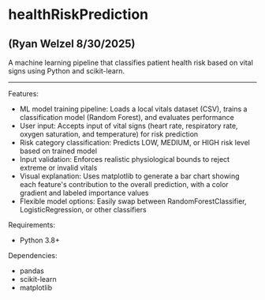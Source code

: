 # healthRiskPrediction
## (Ryan Welzel 8/30/2025)

A machine learning pipeline that classifies patient health risk based on vital signs using Python and scikit-learn.

--- 

Features:
- ML model training pipeline: Loads a local vitals dataset (CSV), trains a classification model (Random Forest), and evaluates performance
- User input: Accepts input of vital signs (heart rate, respiratory rate, oxygen saturation, and temperature) for risk prediction
- Risk category classification: Predicts LOW, MEDIUM, or HIGH risk level based on trained model
- Input validation: Enforces realistic physiological bounds to reject extreme or invalid vitals
- Visual explanation: Uses matplotlib to generate a bar chart showing each feature's contribution to the overall prediction, with a color gradient and labeled importance values
- Flexible model options: Easily swap between RandomForestClassifier, LogisticRegression, or other classifiers

Requirements:
- Python 3.8+

Dependencies:
- pandas
- scikit-learn
- matplotlib
